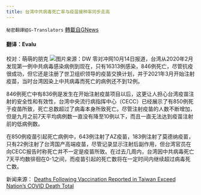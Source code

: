 ```yaml
---
title: 台湾中共病毒死亡率与疫苗接种率同步走高
---
```

`秘密翻譯組G-Translators` [轉載自GNews](https://gnews.org/zh-hans/1595371/)

#### 翻译：Evalu
校对：萌萌的朋克
![](https://assets.gnews.org/wp-content/uploads/2021/10/3-46.jpg)图片来源：DW
零对冲网10月14日报道，台湾从2020年2月发现第一例中共病毒感染病例到现在，只有16313例感染，846例死亡，尽管抗疫很成功，但它还是注册了世卫组织领导的疫苗交换计划，并于2021年3月开始注射疫苗，当时台湾因染上中共病毒而死亡的病例还不到12例。

846例死亡中有836例是发生在开始注射疫苗项目以后，这更让人担心台湾疫苗注射的安全性和有效性，台湾中央流行病指挥中心（CECC）已经展示了有850例死于疫苗所致，死亡总数超过了病毒本身所致死亡。尽管注射疫苗的人数不断增加，但是九月之前7天平均病例数一直没有降至10例以下，而且一直无法达到疫苗注射前的低病例数。

在850例疫苗引起死亡病例中，643例注射了AZ疫苗，183例注射了莫德纳疫苗，只有22例注射了台湾国产高端疫苗，尽管记录显示注射后副作用，但台湾官员在向CECC报告时称死亡并不一定是疫苗所致。在过去几周内，台湾因中共病毒死亡7天平均数徘徊在0-1之间，而疫苗引起的死亡数将在一定时间内继续超过病毒死亡数。

新闻来源： [Deaths Following Vaccination Reported in Taiwan Exceed Nation’s COVID Death Total](https://www.zerohedge.com/news/2021-10-14/deaths-following-vaccination-reported-taiwan-exceed-nations-covid-deaths)
